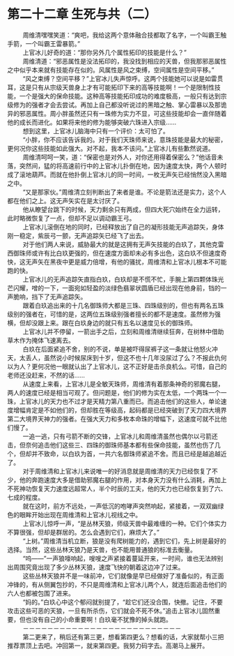<h1>第二十二章 生死与共（二）</h1>
<div id="content">&nbsp&nbsp&nbsp&nbsp&nbsp&nbsp&nbsp&nbsp
 周维清嘿嘿笑道：“爽吧，我给这两个意体融合技都取了名字，一个叫霸王触手箭，一个叫霸王雷暴箭。”
 <br/>&nbsp&nbsp&nbsp&nbsp&nbsp&nbsp&nbsp&nbsp
 上官冰儿好奇的道：“那你另外几个属性拓印的技能是什么？”
 <br/>&nbsp&nbsp&nbsp&nbsp&nbsp&nbsp&nbsp&nbsp
 周维清道：“邪恶属性是没法拓印的，我没找到相应的天兽，但我那邪恶属性之中似乎本来就有技能存在似的。风属性是风之束缚，空间属性是空间平移。”
 <br/>&nbsp&nbsp&nbsp&nbsp&nbsp&nbsp&nbsp&nbsp
 “风之束缚？空间平移？”上官冰儿失声惊呼。这两个技能她可以说是如雷贯耳，这是只有从宗级天兽身上才有可能拓印下来的高等技能啊！一个是限制性技能，一个是强大的保命技能。这种高等技能拓印成功的难度极高，一般只有达到宗级修为的强者才会去尝试。再加上自己都没听说过的黑暗之触、掌心雷暴以及那诡异的邪恶属性。周小胖虽然还只有一珠修为实力不显，可这些技能却会一直伴随着他的成长而进化。如果将来他的修为能够突破六珠进入宗级……
 <br/>&nbsp&nbsp&nbsp&nbsp&nbsp&nbsp&nbsp&nbsp
 想到这里，上官冰儿脑海中只有一个评价：太可怕了。
 <br/>&nbsp&nbsp&nbsp&nbsp&nbsp&nbsp&nbsp&nbsp
 “小胖，你不应该告诉我的。对于我们天珠师来说，意珠技能是最大的秘密，更何况你这些技能如此强大。对不起，我本不该问。”上官冰儿有些歉然说道。
 <br/>&nbsp&nbsp&nbsp&nbsp&nbsp&nbsp&nbsp&nbsp
 周维清呵呵一笑，道：“保密也是对外人，对你还用得着保密么？”他话音未落，突然间，猛的将高速前行中的上官冰儿扑倒在地，因为速度太快，两个人顿时成了滚地葫芦。而就在他扑倒上官冰儿的同一时间，一枚无声矢已经悄然没入黑暗之中。
 <br/>&nbsp&nbsp&nbsp&nbsp&nbsp&nbsp&nbsp&nbsp
 “又是那家伙。”周维清立刻判断出了来者是谁。不论是箭法还是实力，这个人都在他们之上。这无声矢实在是太讨厌了。
 <br/>&nbsp&nbsp&nbsp&nbsp&nbsp&nbsp&nbsp&nbsp
 他从瞭望台跳下的时候，天力剩余只有两成，但四大死穴始终在全力运转，此时略微恢复了一点，但却不足以调动霸王弓。
 <br/>&nbsp&nbsp&nbsp&nbsp&nbsp&nbsp&nbsp&nbsp
 上官冰儿滚倒在地的同时，已经释放出了自己的凝形技能无声追踪矢，身体刚一稳定，紫辰弓一颤，无声追踪矢已经飞了出去。
 <br/>&nbsp&nbsp&nbsp&nbsp&nbsp&nbsp&nbsp&nbsp
 对于他们两人来说，威胁最大的就是这拥有无声矢技能的白玖了，其他克雷西御珠师或许有比白玖更强的，但在速度方面却未必有多出色，这白玖不但速度奇快，这无声矢在黑夜中更是威力倍增，有他的骚扰，周维清和上官冰儿根本不可能跑的快。
 <br/>&nbsp&nbsp&nbsp&nbsp&nbsp&nbsp&nbsp&nbsp
 上官冰儿的无声追踪矢直指白玖，白玖却是不慌不忙，手腕上第四颗体珠光芒闪耀，噌的一下，一面宛如轻盈的淡绿色翡翠状圆盾已经出现在他身前，铛的一声脆响，挡下了无声追踪矢。
 <br/>&nbsp&nbsp&nbsp&nbsp&nbsp&nbsp&nbsp&nbsp
 跟着白玖追出来的十几名御珠师大都是三珠、四珠级别的，但也有两名五珠级别的强者在，可惜的是，这两位五珠级别强者擅长的都不是速度。虽然修为强横，但却没跟上来。跟在白玖身边的就只有五名以速度见长的御珠师。
 <br/>&nbsp&nbsp&nbsp&nbsp&nbsp&nbsp&nbsp&nbsp
 上官冰儿并不停留，一箭出手之后，立刻和周维清继续狂奔，在树林中借助草木作为掩体飞速离去。
 <br/>&nbsp&nbsp&nbsp&nbsp&nbsp&nbsp&nbsp&nbsp
 白玖在后面紧追不舍，别的不说，单是被吓得尿裤子这一条就让他怒火冲天，太丢人，虽然说小时候尿床到十岁，但这不也十几年没尿过了么？不报此仇何以为人？更何况他一眼就认出了上官冰儿，这不正好是击杀良机么。可惜，自己的老师还没赶来，不然的话……
 <br/>&nbsp&nbsp&nbsp&nbsp&nbsp&nbsp&nbsp&nbsp
 从速度上来看，上官冰儿是全敏天珠师，周维清有着那条神奇的邪魔右腿，两人的速度已经是相当可观了。但问题是，他们的修为实在太低，一个两珠一个一珠，上官冰儿的天力也不过才是天精力第八重而已。而追击他们的这些人，单论速度增幅肯定是不如他们的，但却胜在等级高，起码都是已经突破到了天力四大境界第二大境界天神力的强者。在强大天力和多枚本命珠的增幅下，这速度可就不比他们慢了。
 <br/>&nbsp&nbsp&nbsp&nbsp&nbsp&nbsp&nbsp&nbsp
 一追一逃，只有弓箭不断的交锋，上官冰儿和周维清虽然也偶尔以弓箭还击，但奈何追击他们这些三、四珠的御珠师基本都有些保命技能，虽然也伤了几个，但却并不致命，以白玖为首，一共六名御珠师紧追不舍。而且已经是越追越近了。
 <br/>&nbsp&nbsp&nbsp&nbsp&nbsp&nbsp&nbsp&nbsp
 对于周维清和上官冰儿来说唯一的好消息就是周维清的天力已经恢复了不少，他的奔跑速度大多是借助邪魔右腿的作用，对本身天力没有什么消耗，再加上不死神功恢复天力速度远超常人，半个时辰的工夫，他的天力也已经恢复到了六、七成的程度。
 <br/>&nbsp&nbsp&nbsp&nbsp&nbsp&nbsp&nbsp&nbsp
 就在这时，前方不远处，一声低沉的咆哮声突然响起，紧接着，一双双幽绿色的眼眸开始出现在周维清和上官冰儿视线之中。
 <br/>&nbsp&nbsp&nbsp&nbsp&nbsp&nbsp&nbsp&nbsp
 上官冰儿惊呼一声，“是丛林天狼，师级天兽中最难缠的一种。它们个体实力不算很强，但却是群居的。怎么会遇到它们，麻烦大了。”
 <br/>&nbsp&nbsp&nbsp&nbsp&nbsp&nbsp&nbsp&nbsp
 “上树。”周维清当机立断，狼是没有爬树能力的，遇到它们，先上树是最好的选择。当然，这些丛林天狼乃是天兽，也不能用普通狼的标准去衡量。
 <br/>&nbsp&nbsp&nbsp&nbsp&nbsp&nbsp&nbsp&nbsp
 “呜——”一声狼嚎响起，嗖嗖之声紧接着蔓延开来，一时间，谁也无法辨别出周围究竟出现了多少丛林天狼，速度飞快的朝着这边冲了过来。
 <br/>&nbsp&nbsp&nbsp&nbsp&nbsp&nbsp&nbsp&nbsp
 这些丛林天狼并不是一味前冲，它们就像是早已经做好了准备似的，有正面冲锋的，有从侧翼包抄的，不只是周维清和上官冰儿两个人，就连后面追击他们的六人也都被包围了进来。
 <br/>&nbsp&nbsp&nbsp&nbsp&nbsp&nbsp&nbsp&nbsp
 “妈的。”白玖心中这个郁闷就别提了，“趁它们还没合围，快撤。记住，不要攻击这些可恶的天狼，一旦有所杀伤，它们就会不死不休。”追击上官冰儿固然重要，但也没有自己的小命重要啊！白玖毫不犹豫的掉头就跑。
 <br/>&nbsp&nbsp&nbsp&nbsp&nbsp&nbsp&nbsp&nbsp
 －－－－－－－－－－－－－－－－－－－－－－－－－－
 <br/>&nbsp&nbsp&nbsp&nbsp&nbsp&nbsp&nbsp&nbsp
 第二更来了，稍后还有第三更，想看第四更么？想看的话，大家就帮小三把推荐票顶上去吧。冲回第一，就来第四更。我努力码字去。高潮马上展开。
 <br/>&nbsp&nbsp&nbsp&nbsp&nbsp&nbsp&nbsp&nbsp
</div>
